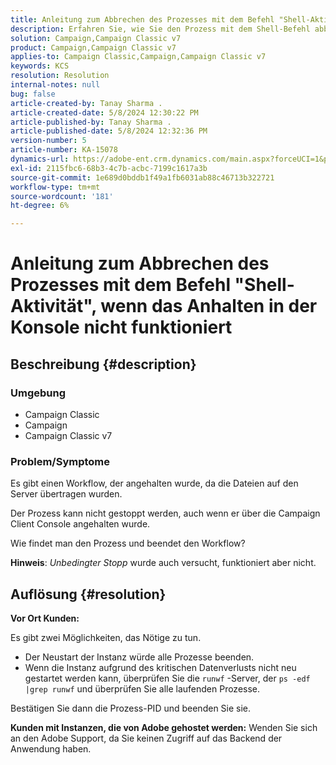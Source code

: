 ```yaml
---
title: Anleitung zum Abbrechen des Prozesses mit dem Befehl "Shell-Aktivität", wenn das Anhalten in der Konsole nicht funktioniert
description: Erfahren Sie, wie Sie den Prozess mit dem Shell-Befehl abbrechen, wenn das Anhalten in der Konsole nicht funktioniert.
solution: Campaign,Campaign Classic v7
product: Campaign,Campaign Classic v7
applies-to: Campaign Classic,Campaign,Campaign Classic v7
keywords: KCS
resolution: Resolution
internal-notes: null
bug: false
article-created-by: Tanay Sharma .
article-created-date: 5/8/2024 12:30:22 PM
article-published-by: Tanay Sharma .
article-published-date: 5/8/2024 12:32:36 PM
version-number: 5
article-number: KA-15078
dynamics-url: https://adobe-ent.crm.dynamics.com/main.aspx?forceUCI=1&pagetype=entityrecord&etn=knowledgearticle&id=6a74b4bb-360d-ef11-9f8a-6045bd026dc7
exl-id: 2115fbc6-68b3-4c7b-acbc-7199c1617a3b
source-git-commit: 1e689d0bddb1f49a1fb6031ab88c46713b322721
workflow-type: tm+mt
source-wordcount: '181'
ht-degree: 6%

---
```


# Anleitung zum Abbrechen des Prozesses mit dem Befehl &quot;Shell-Aktivität&quot;, wenn das Anhalten in der Konsole nicht funktioniert

## Beschreibung {#description}


### <b>Umgebung</b>

- Campaign Classic
- Campaign
- Campaign Classic v7




### <b>Problem/Symptome</b>

Es gibt einen Workflow, der angehalten wurde, da die Dateien auf den Server übertragen wurden.

Der Prozess kann nicht gestoppt werden, auch wenn er über die Campaign Client Console angehalten wurde.

Wie findet man den Prozess und beendet den Workflow?

<b>Hinweis</b>: *Unbedingter Stopp* wurde auch versucht, funktioniert aber nicht.


## Auflösung {#resolution}


<b>Vor Ort</b><b> Kunden:</b>

Es gibt zwei Möglichkeiten, das Nötige zu tun.

- Der Neustart der Instanz würde alle Prozesse beenden.
- Wenn die Instanz aufgrund des kritischen Datenverlusts nicht neu gestartet werden kann, überprüfen Sie die `runwf` -Server, der `ps -edf |grep runwf` und überprüfen Sie alle laufenden Prozesse.


Bestätigen Sie dann die Prozess-PID und beenden Sie sie.

<b>Kunden mit Instanzen, die von Adobe gehostet werden:</b> Wenden Sie sich an den Adobe Support, da Sie keinen Zugriff auf das Backend der Anwendung haben.
